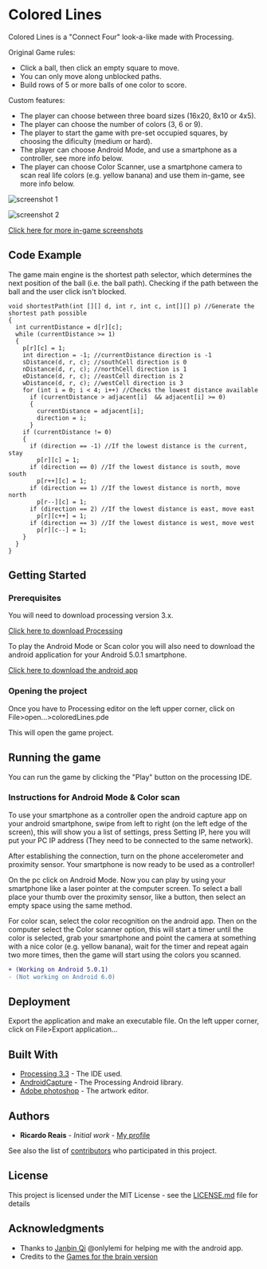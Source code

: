 # Colored Lines

Colored Lines is a "Connect Four" look-a-like made with Processing. 

Original Game rules:

* Click a ball, then click an empty square to move.
* You can only move along unblocked paths.
* Build rows of 5 or more balls of one color to score.

Custom features:

* The player can choose between three board sizes (16x20, 8x10 or 4x5).
* The player can choose the number of colors (3, 6 or 9).
* The player to start the game with pre-set occupied squares, by choosing the dificulty (medium or hard).
* The player can choose Android Mode, and use a smartphone as a controller, see more info below.
* The player can choose Color Scanner, use a smartphone camera to scan real life colors (e.g. yellow banana) and use them in-game, see more info below.



![screenshot 1](https://github.com/ricardoreais/colored-lines/blob/master/examples/intro.png "Intro screen")

![screenshot 2](https://github.com/ricardoreais/colored-lines/blob/master/examples/mode1.png "Game mode 1")

[Click here for more  in-game screenshots](https://github.com/ricardoreais/colored-lines/tree/master/examples)

## Code Example

The game main engine is the shortest path selector, which determines the next position of the ball (i.e. the ball path). Checking if the path between the ball and the user click isn't blocked.

```Processing
void shortestPath(int [][] d, int r, int c, int[][] p) //Generate the shortest path possible
{
  int currentDistance = d[r][c];
  while (currentDistance >= 1)
  {
    p[r][c] = 1;
    int direction = -1; //currentDistance direction is -1
    sDistance(d, r, c); //southCell direction is 0
    nDistance(d, r, c); //northCell direction is 1
    eDistance(d, r, c); //eastCell direction is 2
    wDistance(d, r, c); //westCell direction is 3  
    for (int i = 0; i < 4; i++) //Checks the lowest distance available
      if (currentDistance > adjacent[i]  && adjacent[i] >= 0)
      {
        currentDistance = adjacent[i];
        direction = i;
      } 
    if (currentDistance != 0)
    {
      if (direction == -1) //If the lowest distance is the current, stay
        p[r][c] = 1;
      if (direction == 0) //If the lowest distance is south, move south
        p[r++][c] = 1;
      if (direction == 1) //If the lowest distance is north, move north
        p[r--][c] = 1;
      if (direction == 2) //If the lowest distance is east, move east
        p[r][c++] = 1;
      if (direction == 3) //If the lowest distance is west, move west
        p[r][c--] = 1;
    }
  }
}
```

## Getting Started
### Prerequisites

You will need to download processing version 3.x.

[Click here to download Processing](https://processing.org/download/)

To play the Android Mode or Scan color you will also need to download the android application for your Android 5.0.1 smartphone.

[Click here to download the android app](http://www.wandoujia.com/apps/com.onlylemi.android.capture)

### Opening the project

Once you have to Processing editor on the left upper corner, click on File>open...>coloredLines.pde

This will open the game project.

## Running the game

You can run the game by clicking the "Play" button on the processing IDE.

### Instructions for Android Mode & Color scan
To use your smartphone as a controller open the android capture app on your android smartphone, swipe from left to right (on the left edge of the screen), this will show you a list of settings, press Setting IP, here you will put your PC IP address (They need to be connected to the same network).

After establishing the connection, turn on the phone accelerometer and proximity sensor. Your smartphone is now ready to be used as a controller!

On the pc click on Android Mode. Now you can play by using your smartphone like a laser pointer at the computer screen. To select a ball place your thumb over the proximity sensor, like a button, then select an empty space using the same method.

For color scan, select the color recognition on the android app. Then on the computer select the Color scanner option, this will start a timer until the color is selected, grab your smartphone and point the camera at something with a nice color (e.g. yellow banana), wait for the timer and repeat again two more times, then the game will start using the colors you scanned.

```diff
+ (Working on Android 5.0.1)
- (Not working on Android 6.0)
```

## Deployment

Export the application and make an executable file. On the left upper corner, click on File>Export application...

## Built With

* [Processing 3.3](https://processing.org/download/) - The IDE used.
* [AndroidCapture](https://github.com/onlylemi/processing-android-capture) - The Processing Android library.
* [Adobe photoshop](https://www.adobe.com/pt/products/photoshop.html?promoid=KLXLS&mv=search&s_kwcid=AL!3085!3!180232924738!b!!g!!adobe%20photoshop%20gr%C3%A1tis&ef_id=WL7ZFwAAACZ40aWn:20170314164153:s) - The artwork editor.

## Authors

* **Ricardo Reais** - *Initial work* - [My profile](https://github.com/ricardoreais)

See also the list of [contributors](https://github.com/ricardoreais/colored-lines/contributors) who participated in this project.

## License

This project is licensed under the MIT License - see the [LICENSE.md](LICENSE.md) file for details

## Acknowledgments

* Thanks to [Janbin Qi](https://github.com/onlylemi) @onlylemi for helping me with the android app. 
* Credits to the [Games for the brain version](https://www.adobe.com/pt/products/photoshop.html?promoid=KLXLS&mv=search&s_kwcid=AL!3085!3!180232924738!b!!g!!adobe%20photoshop%20gr%C3%A1tis&ef_id=WL7ZFwAAACZ40aWn:20170314164153:s)
